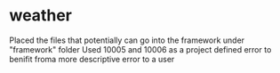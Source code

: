# weather

Placed the files that potentially can go into the framework under "framework" folder
Used 10005 and 10006 as a project defined error to benifit froma  more descriptive error to a user
